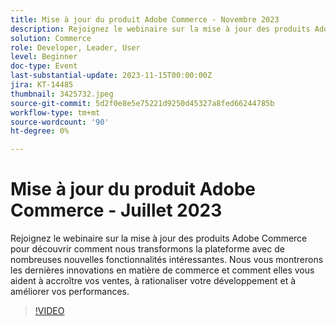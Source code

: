 ```yaml
---
title: Mise à jour du produit Adobe Commerce - Novembre 2023
description: Rejoignez le webinaire sur la mise à jour des produits Adobe Commerce pour découvrir comment nous transformons la plateforme avec de nombreuses nouvelles fonctionnalités intéressantes. Nous vous montrerons les dernières innovations en matière de commerce et comment elles vous aident à accroître vos ventes, à rationaliser votre développement et à améliorer vos performances.
solution: Commerce
role: Developer, Leader, User
level: Beginner
doc-type: Event
last-substantial-update: 2023-11-15T00:00:00Z
jira: KT-14485
thumbnail: 3425732.jpeg
source-git-commit: 5d2f0e8e5e75221d9250d45327a8fed66244785b
workflow-type: tm+mt
source-wordcount: '90'
ht-degree: 0%

---
```


# Mise à jour du produit Adobe Commerce - Juillet 2023

Rejoignez le webinaire sur la mise à jour des produits Adobe Commerce pour découvrir comment nous transformons la plateforme avec de nombreuses nouvelles fonctionnalités intéressantes. Nous vous montrerons les dernières innovations en matière de commerce et comment elles vous aident à accroître vos ventes, à rationaliser votre développement et à améliorer vos performances.

>[!VIDEO](https://video.tv.adobe.com/v/3425732/?learn=on)